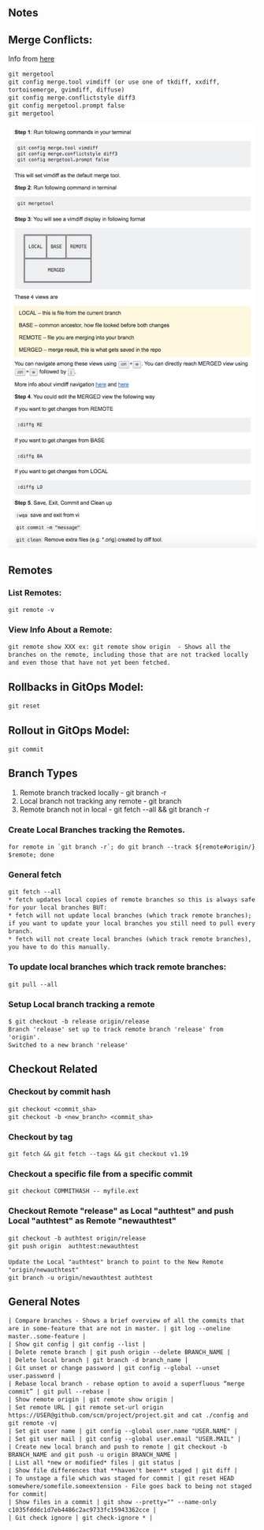 ## Notes

## Merge Conflicts:
Info from [here](https://stackoverflow.com/a/163659/11440856)
```
git mergetool
git config merge.tool vimdiff (or use one of tkdiff, xxdiff, tortoisemerge, gvimdiff, diffuse)
git config merge.conflictstyle diff3
git config mergetool.prompt false
git mergetool
```
![Git Merge](images/gitMerge.png)

## Remotes
### List Remotes:
```
git remote -v
```

### View Info About a Remote:
```
git remote show XXX ex: git remote show origin  - Shows all the branches on the remote, including those that are not tracked locally and even those that have not yet been fetched.
```

## Rollbacks in GitOps Model:
```
git reset
```
## Rollout in GitOps Model:
```
git commit
```

## Branch Types
1. Remote branch tracked locally - git branch -r
2. Local branch not tracking any remote - git branch
3. Remote branch not in local - git fetch --all && git branch -r

### Create Local Branches tracking the Remotes.
```
for remote in `git branch -r`; do git branch --track ${remote#origin/} $remote; done
```

### General fetch
```
git fetch --all
* fetch updates local copies of remote branches so this is always safe for your local branches BUT:
* fetch will not update local branches (which track remote branches); if you want to update your local branches you still need to pull every branch.
* fetch will not create local branches (which track remote branches), you have to do this manually.
```

### To update local branches which track remote branches:
```
git pull --all
```

### Setup Local branch tracking a remote
```
$ git checkout -b release origin/release
Branch 'release' set up to track remote branch 'release' from 'origin'.
Switched to a new branch 'release'
```

## Checkout Related

### Checkout by commit hash
```
git checkout <commit_sha>
git checkout -b <new_branch> <commit_sha>
```
### Checkout by tag
```
git fetch && git fetch --tags && git checkout v1.19
```

### Checkout a specific file from a specific commit
```
git checkout COMMITHASH -- myfile.ext
```

### Checkout Remote "release" as Local "authtest" and push Local "authtest" as Remote "newauthtest"
```
git checkout -b authtest origin/release
git push origin  authtest:newauthtest

Update the Local "authtest" branch to point to the New Remote "origin/newauthtest"
git branch -u origin/newauthtest authtest
```

## General Notes
```
| Compare branches - Shows a brief overview of all the commits that are in some-feature that are not in master. | git log --oneline master..some-feature |
| Show git config | git config --list |
| Delete remote branch | git push origin --delete BRANCH_NAME |
| Delete local branch | git branch -d branch_name |
| Git unset or change password | git config --global --unset user.password |
| Rebase local branch - rebase option to avoid a superfluous “merge commit” | git pull --rebase |
| Show remote origin | git remote show origin |
| Set remote URL | git remote set-url origin https://USER@github.com/scm/project/project.git and cat ./config and git remote -v|
| Set git user name | git config --global user.name "USER.NAME" |
| Set git user mail | git config --global user.email "USER.MAIL" |
| Create new local branch and push to remote | git checkout -b BRANCH_NAME and git push -u origin BRANCH_NAME |
| List all *new or modified* files | git status |
| Show file differences that **haven't been** staged | git diff |
| To unstage a file which was staged for commit | git reset HEAD somewhere/somefile.someextension - File goes back to being not staged for commit|
| Show files in a commit | git show --pretty="" --name-only c1035fdddc1d7eb4486c2ac9733fc15943362cce |
| Git check ignore | git check-ignore * |
```
